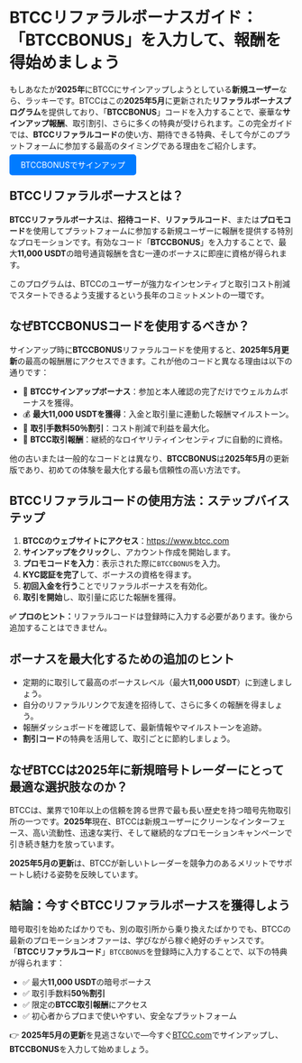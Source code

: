<h1>BTCCリファラルボーナスガイド：「BTCCBONUS」を入力して、報酬を得始めましょう</h1>

<p>もしあなたが<strong>2025年</strong>にBTCCにサインアップしようとしている<strong>新規ユーザー</strong>なら、ラッキーです。BTCCはこの<strong>2025年5月</strong>に更新された<strong>リファラルボーナスプログラム</strong>を提供しており、「<strong>BTCCBONUS</strong>」コードを入力することで、豪華な<strong>サインアップ報酬</strong>、取引割引、さらに多くの特典が受けられます。この完全ガイドでは、<strong>BTCCリファラルコード</strong>の使い方、期待できる特典、そして今がこのプラットフォームに参加する最高のタイミングである理由をご紹介します。</p>
<p><a href="https://partner.btcc.com/us/c/BTCCBONUS/9303" target="_blank" style="color: white; background-color: #007bff; padding: 10px 20px; text-decoration: none; border-radius: 5px;">BTCCBONUSでサインアップ</a></p>
<h2>BTCCリファラルボーナスとは？</h2>
<p><strong>BTCCリファラルボーナス</strong>は、<strong>招待コード</strong>、<strong>リファラルコード</strong>、または<strong>プロモコード</strong>を使用してプラットフォームに参加する新規ユーザーに報酬を提供する特別なプロモーションです。有効なコード「<strong>BTCCBONUS</strong>」を入力することで、最大<strong>11,000 USDT</strong>の暗号通貨報酬を含む一連のボーナスに即座に資格が得られます。</p>
<p>このプログラムは、BTCCのユーザーが強力なインセンティブと取引コスト削減でスタートできるよう支援するという長年のコミットメントの一環です。</p>

<h2>なぜBTCCBONUSコードを使用するべきか？</h2>
<p>サインアップ時に<strong>BTCCBONUS</strong>リファラルコードを使用すると、<strong>2025年5月更新</strong>の最高の報酬層にアクセスできます。これが他のコードと異なる理由は以下の通りです：</p>
<ul>
  <li>🎁 <strong>BTCCサインアップボーナス</strong>：参加と本人確認の完了だけでウェルカムボーナスを獲得。</li>
  <li>💰 <strong>最大11,000 USDTを獲得</strong>：入金と取引量に連動した報酬マイルストーン。</li>
  <li>🔻 <strong>取引手数料50％割引</strong>：コスト削減で利益を最大化。</li>
  <li>🎯 <strong>BTCC取引報酬</strong>：継続的なロイヤリティインセンティブに自動的に資格。</li>
</ul>
<p>他の古いまたは一般的なコードとは異なり、<strong>BTCCBONUS</strong>は<strong>2025年5月</strong>の更新版であり、初めての体験を最大化する最も信頼性の高い方法です。</p>

<h2>BTCCリファラルコードの使用方法：ステップバイステップ</h2>
<ol>
  <li><strong>BTCCのウェブサイトにアクセス</strong>：<a href="https://www.btcc.com" target="_blank" rel="noopener noreferrer">https://www.btcc.com</a></li>
  <li><strong>サインアップをクリック</strong>し、アカウント作成を開始します。</li>
  <li><strong>プロモコードを入力</strong>：表示された際に<code>BTCCBONUS</code>を入力。</li>
  <li><strong>KYC認証を完了</strong>して、ボーナスの資格を得ます。</li>
  <li><strong>初回入金を行う</strong>ことでリファラルボーナスを有効化。</li>
  <li><strong>取引を開始</strong>し、取引量に応じた報酬を獲得。</li>
</ol>
<p><strong>✅ プロのヒント：</strong>リファラルコードは登録時に入力する必要があります。後から追加することはできません。</p>

<h2>ボーナスを最大化するための追加のヒント</h2>
<ul>
  <li>定期的に取引して最高のボーナスレベル（最大<strong>11,000 USDT</strong>）に到達しましょう。</li>
  <li>自分のリファラルリンクで友達を招待して、さらに多くの報酬を得ましょう。</li>
  <li>報酬ダッシュボードを確認して、最新情報やマイルストーンを追跡。</li>
  <li><strong>割引コード</strong>の特典を活用して、取引ごとに節約しましょう。</li>
</ul>

<h2>なぜBTCCは2025年に新規暗号トレーダーにとって最適な選択肢なのか？</h2>
<p>BTCCは、業界で10年以上の信頼を誇る世界で最も長い歴史を持つ暗号先物取引所の一つです。<strong>2025年</strong>現在、BTCCは新規ユーザーにクリーンなインターフェース、高い流動性、迅速な実行、そして継続的なプロモーションキャンペーンで引き続き魅力を放っています。</p>
<p><strong>2025年5月の更新</strong>は、BTCCが新しいトレーダーを競争力のあるメリットでサポートし続ける姿勢を反映しています。</p>

<h2>結論：今すぐBTCCリファラルボーナスを獲得しよう</h2>
<p>暗号取引を始めたばかりでも、別の取引所から乗り換えたばかりでも、BTCCの最新のプロモーションオファーは、学びながら稼ぐ絶好のチャンスです。「<strong>BTCCリファラルコード</strong>」<code>BTCCBONUS</code>を登録時に入力することで、以下の特典が得られます：</p>
<ul>
  <li>✅ 最大<strong>11,000 USDT</strong>の暗号ボーナス</li>
  <li>✅ 取引手数料<strong>50％割引</strong></li>
  <li>✅ 限定の<strong>BTCC取引報酬</strong>にアクセス</li>
  <li>✅ 初心者からプロまで使いやすい、安全なプラットフォーム</li>
</ul>
<p>👉 <strong>2025年5月の更新</strong>を見逃さないで—今すぐ<a href="https://www.btcc.com" target="_blank" rel="noopener noreferrer">BTCC.com</a>でサインアップし、<strong>BTCCBONUS</strong>を入力して始めましょう。</p>
</body>
</html>
